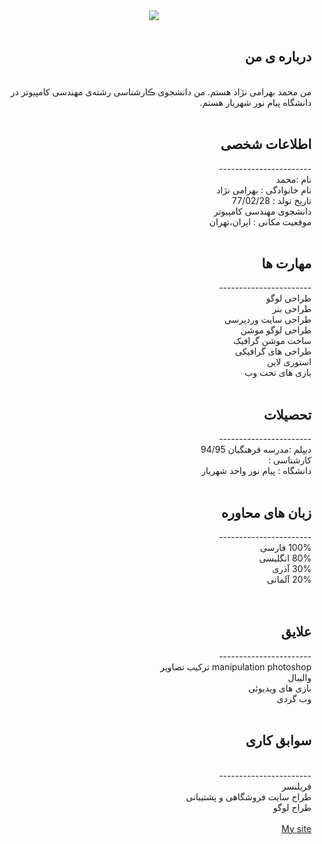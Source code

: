 <center> <img src="https://uupload.ir/files/w65t_capt2ure.jpg" /> </center>

<html dir="rtl" lang="fa">
 <br>
<h2> درباره ی من </h2>
<br>
  من محمد بهرامی نژاد هستم. من دانشجوی ڪارشناسی رشته‌ی مهندسی کامپیوتر در دانشگاه پیام نور شهریار هستم.
<br>
  <br>

 
 
 
<h2>اطلاعات شخصی</h2>
  -----------------------

<br>
نام :محمد
<br>
 نام خانوادگی : بهرامی نژاد
<br>
 تاریخ تولد : 77/02/28
<br>
 دانشجوی مهندسی کامپیوتر 
<br>
 موقعیت مکانی : ایران،تهران
<br>
<br>


<h2>مهارت ها</h2>
-----------------------
<br>
 طراحی لوگو
<br>
 طراحی بنر
<br>
 طراحی سایت وردپرسی 
<br>
 طراحی لوگو موشن
<br>
 ساخت موشن گرافیک
<br>
 طراحی های گرافیکی
<br>
 استوری لاین
<br>
 بازی های تحت وب
<br>
<br>



<h2>تحصیلات</h2>
-----------------------
<br>
 دیپلم :مدرسه فرهنگیان 94/95
<br>
 کارشناسی : 
<br>
 دانشگاه : پیام نور واحد شهریار 
<br>
<br>



<h2>زبان های محاوره</h2>
-----------------------
<br>
100% فارسی  <br>
80% انگلیسی <br>
30% آذری<br>
20% آلمانی<br>
<br>
<br>



<h2>علایق</h2>
-----------------------
<br>
 manipulation photoshop ترکیب تصاویر
<br>
 والیبال
<br>
 بازی های ویدیوئی
<br>
 وب گردی 
<br>
<br>



<h2>سوابق کاری</h2>
<br>
-----------------------
<br>
 فریلنسر
<br>
 طراح سایت فروشگاهی و پشتیبانی
<br>
 طراح لوگو

<br>
<br>
<a href="https://www.artvork.ir">My site</a>

